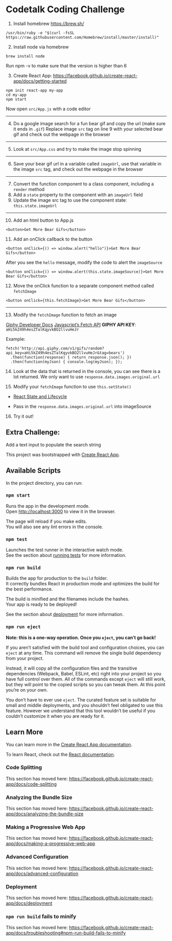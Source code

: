 # Codetalk Coding Challenge

1. Install homebrew https://brew.sh/

```
/usr/bin/ruby -e "$(curl -fsSL https://raw.githubusercontent.com/Homebrew/install/master/install)"
```

2. Install node via homebrew
```
brew install node
```
Run npm -v to make sure that the version is higher than 6

3. Create React App: https://facebook.github.io/create-react-app/docs/getting-started

```
npm init react-app my-app
cd my-app
npm start
```

Now open `src/App.js` with a code editor

---

4. Do a google image search for a fun bear gif and copy the url (make sure it ends in `.gif`) Replace image `src` tag on line 9 with your selected bear gif and check out the webpage in the browser

---

5. Look at `src/App.css` and try to make the image stop spinning

---

6. Save your bear gif url in a variable called `imageUrl`, use that variable in the image `src` tag, and check out the webpage in the browser

---

7. Convert the function component to a class component, including a `render` method
8. Add a `state` property to the component with an `imageUrl` field
9. Update the image src tag to use the component state: `this.state.imageUrl`

---

10. Add an html button to App.js 

```
<button>Get More Bear Gifs</button>
```

11. Add an onClick callback to the button

```
<button onClick={() => window.alert("hello")}>Get More Bear Gifs</button>
```

After you see the `hello` message, modify the code to alert the `imageSource`

```
<button onClick={() => window.alert(this.state.imageSource)}>Get More Bear Gifs</button>
```

12. Move the onClick function to a separate component method called `fetchImage`

```
<button onClick={this.fetchImage}>Get More Bear Gifs</button>
```



---

13. Modify the `fetchImage` function to fetch an image

[Giphy Developer Docs](https://developers.giphy.com/docs/)
[Javascript’s Fetch API](https://developer.mozilla.org/en-US/docs/Web/API/Fetch_API/Using_Fetch)
**GIPHY API KEY**: `aHi5kZ49h4esZTalKqyvkBO2llvuHeJr`

Example:
```
fetch('http://api.giphy.com/v1/gifs/random?api_key=aHi5kZ49h4esZTalKqyvkBO2llvuHeJr&tag=bears')
  .then(function(response) { return response.json(); }) 
  .then(function(myJson) { console.log(myJson); });
```

14.  Look at the data that is returned in the console, you can see there is a lot returned.  We only want to use `response.data.images.original.url`

15. Modify your `fetchImage` function to use `this.setState()`
 - [React State and Lifecycle](https://reactjs.org/docs/state-and-lifecycle.html)

 - Pass in the `response.data.images.original.url` into imageSource
 
16. Try it out!

## Extra Challenge:
Add a text input to populate the search string


This project was bootstrapped with [Create React App](https://github.com/facebook/create-react-app).

## Available Scripts

In the project directory, you can run:

### `npm start`

Runs the app in the development mode.<br>
Open [http://localhost:3000](http://localhost:3000) to view it in the browser.

The page will reload if you make edits.<br>
You will also see any lint errors in the console.

### `npm test`

Launches the test runner in the interactive watch mode.<br>
See the section about [running tests](https://facebook.github.io/create-react-app/docs/running-tests) for more information.

### `npm run build`

Builds the app for production to the `build` folder.<br>
It correctly bundles React in production mode and optimizes the build for the best performance.

The build is minified and the filenames include the hashes.<br>
Your app is ready to be deployed!

See the section about [deployment](https://facebook.github.io/create-react-app/docs/deployment) for more information.

### `npm run eject`

**Note: this is a one-way operation. Once you `eject`, you can’t go back!**

If you aren’t satisfied with the build tool and configuration choices, you can `eject` at any time. This command will remove the single build dependency from your project.

Instead, it will copy all the configuration files and the transitive dependencies (Webpack, Babel, ESLint, etc) right into your project so you have full control over them. All of the commands except `eject` will still work, but they will point to the copied scripts so you can tweak them. At this point you’re on your own.

You don’t have to ever use `eject`. The curated feature set is suitable for small and middle deployments, and you shouldn’t feel obligated to use this feature. However we understand that this tool wouldn’t be useful if you couldn’t customize it when you are ready for it.

## Learn More

You can learn more in the [Create React App documentation](https://facebook.github.io/create-react-app/docs/getting-started).

To learn React, check out the [React documentation](https://reactjs.org/).

### Code Splitting

This section has moved here: https://facebook.github.io/create-react-app/docs/code-splitting

### Analyzing the Bundle Size

This section has moved here: https://facebook.github.io/create-react-app/docs/analyzing-the-bundle-size

### Making a Progressive Web App

This section has moved here: https://facebook.github.io/create-react-app/docs/making-a-progressive-web-app

### Advanced Configuration

This section has moved here: https://facebook.github.io/create-react-app/docs/advanced-configuration

### Deployment

This section has moved here: https://facebook.github.io/create-react-app/docs/deployment

### `npm run build` fails to minify

This section has moved here: https://facebook.github.io/create-react-app/docs/troubleshooting#npm-run-build-fails-to-minify
